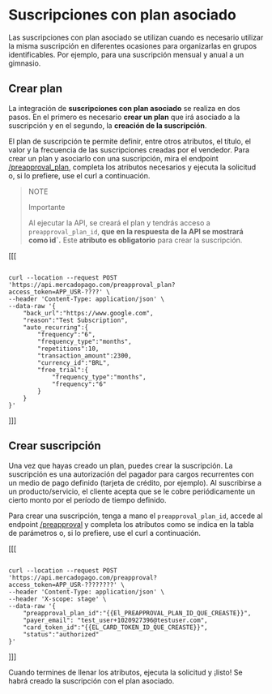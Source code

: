 # Suscripciones con plan asociado

Las suscripciones con plan asociado se utilizan cuando es necesario utilizar la misma suscripción en diferentes ocasiones para organizarlas en grupos identificables. Por ejemplo, para una suscripción mensual y anual a un gimnasio.

## Crear plan

La integración de **suscripciones con plan asociado** se realiza en dos pasos. En el primero es necesario **crear un plan** que irá asociado a la suscripción y en el segundo, la **creación de la suscripción**. 

El plan de suscripción te permite definir, entre otros atributos, el título, el valor y la frecuencia de las suscripciones creadas por el vendedor. Para crear un plan y asociarlo con una suscripción, mira el endpoint [/preapproval_plan](/developers/es/reference/subscriptions/_preapproval_plan/post), completa los atributos necesarios y ejecuta la solicitud o, si lo prefiere, use el curl a continuación.

> NOTE
>
> Importante
>
> Al ejecutar la API, se creará el plan y tendrás acceso a `preapproval_plan_id`, **que en la respuesta de la API se mostrará como ìd`.** Este **atributo es obligatorio** para crear la suscripción. 

[[[
```curl

curl --location --request POST 'https://api.mercadopago.com/preapproval_plan?access_token=APP_USR-????' \
--header 'Content-Type: application/json' \
--data-raw '{
	"back_url":"https://www.google.com",
	"reason":"Test Subscription",
	"auto_recurring":{
		"frequency":"6",
		"frequency_type":"months",
		"repetitions":10,
		"transaction_amount":2300,
		"currency_id":"BRL",
		"free_trial":{
			"frequency_type":"months",
			"frequency":"6"
		}
	}
}'
```
]]]

## Crear suscripción

Una vez que hayas creado un plan, puedes crear la suscripción. La suscripción es una autorización del pagador para cargos recurrentes con un medio de pago definido (tarjeta de crédito, por ejemplo). Al suscribirse a un producto/servicio, el cliente acepta que se le cobre periódicamente un cierto monto por el período de tiempo definido.

Para crear una suscripción, tenga a mano el `preapproval_plan_id`, accede al endpoint [/preapproval](/developers/es/reference/subscriptions/_preapproval/post) y completa los atributos como se indica en la tabla de parámetros o, si lo prefiere, use el curl a continuación.

[[[
```curl

curl --location --request POST 'https://api.mercadopago.com/preapproval?access_token=APP_USR-????????' \
--header 'Content-Type: application/json' \
--header 'X-scope: stage' \
--data-raw '{
	"preapproval_plan_id":"{{El_PREAPPROVAL_PLAN_ID_QUE_CREASTE}}",
    "payer_email": "test_user+1020927396@testuser.com",
    "card_token_id":"{{EL_CARD_TOKEN_ID_QUE_CREASTE}}",
	"status":"authorized"
}'
```
]]]

Cuando termines de llenar los atributos, ejecuta la solicitud y ¡listo! Se habrá creado la suscripción con el plan asociado.